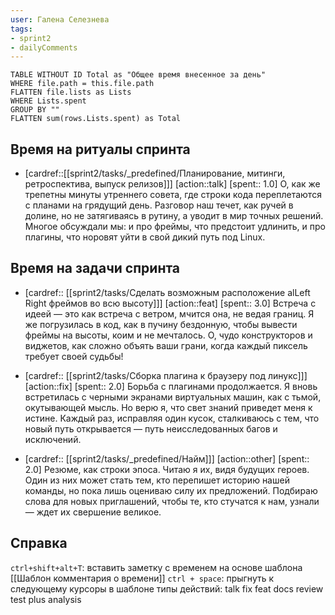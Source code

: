 ```yaml
---
user: Галена Селезнева
tags:
- sprint2
- dailyComments
---
```




```dataview 
TABLE WITHOUT ID Total as "Общее время внесенное за день"
WHERE file.path = this.file.path 
FLATTEN file.lists as Lists
WHERE Lists.spent
GROUP BY ""
FLATTEN sum(rows.Lists.spent) as Total
```

## Время на ритуалы спринта

* [cardref::[[sprint2/tasks/_predefined/Планирование, митинги, ретроспектива, выпуск релизов]]]
  [action::talk]
  [spent:: 1.0]
  О, как же трепетны минуты утреннего совета, где строки кода переплетаются с планами на грядущий день. Разговор наш течет, как ручей в долине, но не затягиваясь в рутину, а уводит в мир точных решений. Многое обсуждали мы: и про фреймы, что предстоит удлинить, и про плагины, что норовят уйти в свой дикий путь под Linux.

## Время на задачи спринта

* [cardref:: [[sprint2/tasks/Сделать возможным расположение alLeft Right фреймов во всю высоту]]]
  [action::feat]
  [spent:: 3.0]
  Встреча с идеей — это как встреча с ветром, мчится она, не ведая границ. Я же погрузилась в код, как в пучину бездонную, чтобы вывести фреймы на высоты, коим и не мечталось. О, чудо конструкторов и виджетов, как сложно объять ваши грани, когда каждый пиксель требует своей судьбы!

* [cardref:: [[sprint2/tasks/Сборка плагина к браузеру под линукс]]]
  [action::fix]
  [spent:: 2.0]
  Борьба с плагинами продолжается. Я вновь встретилась с черными экранами виртуальных машин, как с тьмой, окутывающей мысль. Но верю я, что свет знаний приведет меня к истине. Каждый раз, исправляя один кусок, сталкиваюсь с тем, что новый путь открывается — путь неисследованных багов и исключений.

* [cardref:: [[sprint2/tasks/_predefined/Найм]]]
  [action::other]
  [spent:: 2.0]
  Резюме, как строки эпоса. Читаю я их, видя будущих героев. Один из них может стать тем, кто перепишет историю нашей команды, но пока лишь оцениваю силу их предложений. Подбираю слова для новых приглашений, чтобы те, кто стучатся к нам, узнали — ждет их свершение великое.

## Справка

`ctrl+shift+alt+T`:
	вставить заметку с временем на основе шаблона [[Шаблон комментария о времени]] 
`ctrl + space`:
	прыгнуть к следующему курсоры в шаблоне
типы действий:
	talk
	fix
	feat
	docs
	review
	test
	plus
	analysis


